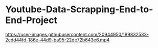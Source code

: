 # Youtube-Data-Scrapping-End-to-End-Project

https://user-images.githubusercontent.com/20944950/189832533-2cdd44fd-186e-44d9-ba95-22de72b643e6.mp4

